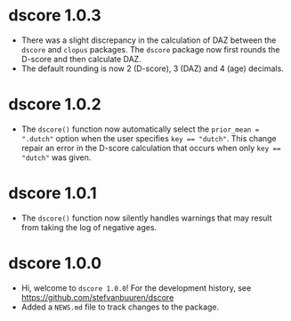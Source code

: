 # dscore 1.0.3

* There was a slight discrepancy in the calculation of DAZ between the
`dscore` and `clopus` packages. The `dscore` package now first rounds
the D-score and then calculate DAZ.
* The default rounding is now 2 (D-score), 3 (DAZ) and 4 (age) decimals.

# dscore 1.0.2

* The `dscore()` function now automatically select the `prior_mean = ".dutch"` 
option when the user specifies `key == "dutch"`. This change repair an error
in the D-score calculation that occurs when only `key == "dutch"` was given.

# dscore 1.0.1

* The `dscore()` function now silently handles warnings that may result 
from taking the log of negative ages.

# dscore 1.0.0

* Hi, welcome to `dscore 1.0.0`! For the development history, see
<https://github.com/stefvanbuuren/dscore>
* Added a `NEWS.md` file to track changes to the package.
